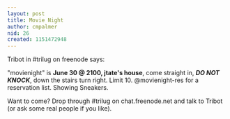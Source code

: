 ```yaml
---
layout: post
title: Movie Night
author: cmpalmer
nid: 26
created: 1151472948
---
```

Tribot in #trilug on freenode says:

"movienight" is <strong>June 30 @ 2100, jtate's house</strong>, come straight in, <em><strong>DO NOT KNOCK</strong></em>, down the stairs turn right. Limit 10. @movienight-res for a reservation list. Showing Sneakers.

Want to come? Drop through #trilug on chat.freenode.net and talk to Tribot (or ask some real people if you like).
